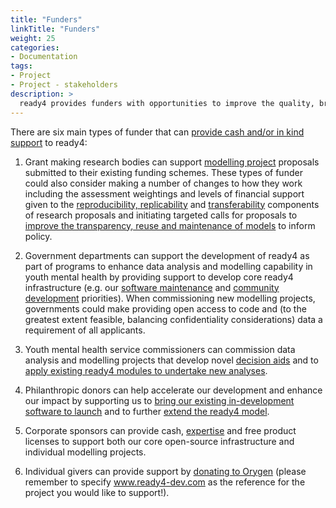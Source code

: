 ```yaml
---
title: "Funders"
linkTitle: "Funders"
weight: 25
categories: 
- Documentation
tags:
- Project
- Project - stakeholders
description: >
  ready4 provides funders with opportunities to improve the quality, breadth and accountability of supports provided to youth mental health [policymakers and system planners](/docs/getting-started/users/planner/).
---
```


There are six main types of funder that can [provide cash and/or in kind support](/docs/contribution-guidelines/contribution-types/funding/) to ready4:

1. Grant making research bodies can support [modelling project](/docs/getting-started/concepts/project/) proposals submitted to their existing funding schemes. These types of funder could also consider making a number of changes to how they work including the assessment weightings and levels of financial support given to the [reproducibility, replicability](/docs/getting-started/concepts/reproducible-replicable-generalisable/) and [transferability](/docs/getting-started/concepts/transferable/) components of research proposals and initiating targeted calls for proposals to [improve the transparency, reuse and maintenance of models](/docs/getting-started/motivation/) to inform policy.

2. Government departments can support the development of ready4 as part of programs to enhance data analysis and modelling capability in youth mental health by providing support to develop core ready4 infrastructure (e.g. our [software maintenance](/docs/contribution-guidelines/priorities/curate/) and [community development](/docs/contribution-guidelines/priorities/support/) priorities). When commissioning new modelling projects, governments could make providing open access to code and (to the greatest extent feasible, balancing confidentiality considerations) data a requirement of all applicants.

3. Youth mental health service commissioners can commission data analysis and modelling projects that develop novel [decision aids](/docs/analyses/decision-aids/) and to [apply existing ready4 modules to undertake new analyses](/docs/contribution-guidelines/priorities/apply/).

4. Philanthropic donors can help accelerate our development and enhance our impact by supporting us to [bring our existing in-development software to launch](/docs/contribution-guidelines/priorities/launch/) and to further [extend the ready4 model](/docs/contribution-guidelines/priorities/extend/).

5. Corporate sponsors can provide cash, [expertise](/docs/contribution-guidelines/contribution-types/advisory/) and free product licenses to support both our core open-source infrastructure and individual modelling projects.

6. Individual givers can provide support by [donating to Orygen](https://www.orygen.org.au/Support-Us/Contact-us) (please remember to specify www.ready4-dev.com as the reference for the project you would like to support!).